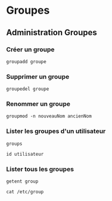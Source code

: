 # Groupes

## Administration Groupes

### **Créer un groupe**

```text
groupadd groupe
```

### Supprimer un groupe

```text
groupedel groupe
```

### **Renommer un groupe**

```text
groupmod -n nouveauNom ancienNom
```

### **Lister les groupes d'un utilisateur**

```text
groups

id utilisateur
```

### **Lister tous les groupes**

```text
getent group

cat /etc/group
```

## 

